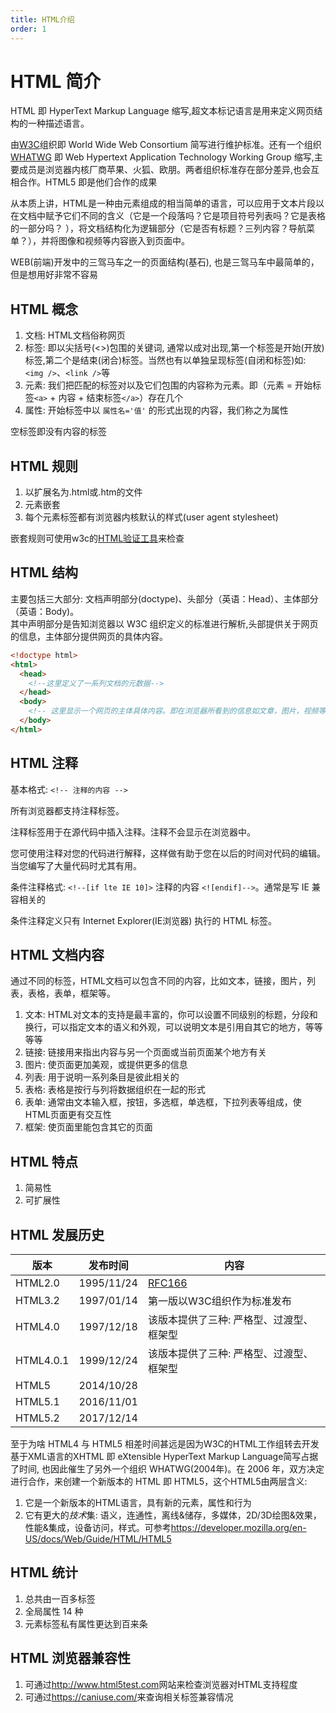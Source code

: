 ```yaml
---
title: HTML介绍
order: 1
---
```


# HTML 简介

HTML 即 HyperText Markup Language 缩写,超文本标记语言是用来定义网页结构的一种描述语言。

由[W3C](https://www.w3.org)组织即 World Wide Web Consortium 简写进行维护标准。还有一个组织[WHATWG](https://whatwg.org/) 即 Web Hypertext Application Technology Working Group 缩写,主要成员是浏览器内核厂商苹果、火狐、欧朋。两者组织标准存在部分差异,也会互相合作。HTML5 即是他们合作的成果

从本质上讲，HTML是一种由元素组成的相当简单的语言，可以应用于文本片段以在文档中赋予它们不同的含义（它是一个段落吗？它是项目符号列表吗？它是表格的一部分吗？ ），将文档结构化为逻辑部分（它是否有标题？三列内容？导航菜单？），并将图像和视频等内容嵌入到页面中。

WEB(前端)开发中的三驾马车之一的页面结构(基石), 也是三驾马车中最简单的，但是想用好非常不容易

## HTML 概念

1. 文档: HTML文档俗称网页
1. 标签: 即以尖括号(<>)包围的关键词, 通常以成对出现,第一个标签是开始(开放)标签,第二个是结束(闭合)标签。当然也有以单独呈现标签(自闭和标签)如: `<img />`、`<link />`等
1. 元素: 我们把匹配的标签对以及它们包围的内容称为元素。即（元素 = 开始标签`<a>` + 内容 + 结束标签`</a>`）存在几个
1. 属性: 开始标签中以 `属性名='值'` 的形式出现的内容，我们称之为属性

<!-- 1. 节点: 元素是元素节点, 属性是属性节点, 元素内的文本是文本节点,注释是注释节点 -->

空标签即没有内容的标签

## HTML 规则

1. 以扩展名为.html或.htm的文件
1. 元素嵌套
1. 每个元素标签都有浏览器内核默认的样式(user agent stylesheet)

嵌套规则可使用w3c的[HTML验证工具](http://validator.w3.org/)来检查

## HTML 结构

主要包括三大部分: 文档声明部分(doctype)、头部分（英语：Head）、主体部分（英语：Body)。\
其中声明部分是告知浏览器以 W3C 组织定义的标准进行解析,头部提供关于网页的信息，主体部分提供网页的具体内容。

```html
<!doctype html>
<html>
  <head>
    <!--这里定义了一系列文档的元数据-->
  </head>
  <body>
    <!-- 这里显示一个网页的主体具体内容。即在浏览器所看到的信息如文章，图片，视频等等-->
  </body>
</html>
```

## HTML 注释

基本格式: `<!-- 注释的内容 -->`

所有浏览器都支持注释标签。

注释标签用于在源代码中插入注释。注释不会显示在浏览器中。

您可使用注释对您的代码进行解释，这样做有助于您在以后的时间对代码的编辑。当您编写了大量代码时尤其有用。

条件注释格式: `<!--[if lte IE 10]>` 注释的内容 `<![endif]-->`。通常是写 IE 兼容相关的

条件注释定义只有 Internet Explorer(IE浏览器) 执行的 HTML 标签。

## HTML 文档内容

通过不同的标签，HTML文档可以包含不同的内容，比如文本，链接，图片，列表，表格，表单，框架等。

1. 文本: HTML对文本的支持是最丰富的，你可以设置不同级别的标题，分段和换行，可以指定文本的语义和外观，可以说明文本是引用自其它的地方，等等等等
1. 链接: 链接用来指出内容与另一个页面或当前页面某个地方有关
1. 图片: 使页面更加美观，或提供更多的信息
1. 列表: 用于说明一系列条目是彼此相关的
1. 表格: 表格是按行与列将数据组织在一起的形式
1. 表单: 通常由文本输入框，按钮，多选框，单选框，下拉列表等组成，使HTML页面更有交互性
1. 框架: 使页面里能包含其它的页面

## HTML 特点

1. 简易性
1. 可扩展性

## HTML 发展历史

| 版本 | 发布时间 | 内容 |
| --- | --- | --- |
| HTML2.0 | 1995/11/24 | [RFC166](https://tools.ietf.org/html/rfc1866) |
| HTML3.2 | 1997/01/14 | 第一版以W3C组织作为标准发布 |
| HTML4.0 | 1997/12/18 | 该版本提供了三种: 严格型、过渡型、框架型 |
| HTML4.0.1 | 1999/12/24 | 该版本提供了三种: 严格型、过渡型、框架型 |
| HTML5 | 2014/10/28 | |
| HTML5.1 | 2016/11/01 | |
| HTML5.2 | 2017/12/14 | |

至于为啥 HTML4 与 HTML5 相差时间甚远是因为W3C的HTML工作组转去开发基于XML语言的XHTML 即 eXtensible HyperText Markup Language简写占据了时间, 也因此催生了另外一个组织 WHATWG(2004年)。在 2006 年，双方决定进行合作，来创建一个新版本的 HTML 即 HTML5，这个HTML5由两层含义:

1. 它是一个新版本的HTML语言，具有新的元素，属性和行为
1. 它有更大的*技术*集: 语义，连通性，离线&储存，多媒体，2D/3D绘图&效果，性能&集成，设备访问，样式。可参考<https://developer.mozilla.org/en-US/docs/Web/Guide/HTML/HTML5>

## HTML 统计

1. 总共由一百多标签
1. 全局属性 14 种
1. 元素标签私有属性更达到百来条

## HTML 浏览器兼容性

1. 可通过<http://www.html5test.com>网站来检查浏览器对HTML支持程度
1. 可通过<https://caniuse.com/>来查询相关标签兼容情况
